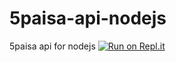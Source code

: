 # 5paisa-api-nodejs
5paisa api for nodejs
[![Run on Repl.it](https://repl.it/badge/github/janakiramanrr/5paisa-api-nodejs)](https://repl.it/github/janakiramanrr/5paisa-api-nodejs)
